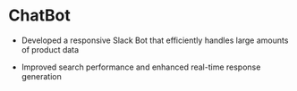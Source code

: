 # ChatBot
-  Developed a responsive Slack Bot that efficiently handles large amounts of product data

-  Improved search performance and enhanced real-time response generation
